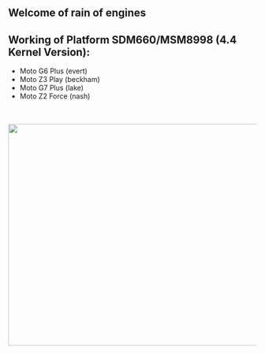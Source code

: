 ## Welcome of rain of engines

## Working of Platform SDM660/MSM8998 (4.4 Kernel Version):
 - Moto G6 Plus (evert)
 - Moto Z3 Play (beckham)
 - Moto G7 Plus (lake)
 - Moto Z2 Force (nash)

<p align="center">
 <br>
 <br>
  <samp>
    <img src="https://github.com/Motorola-6xx/.github/blob/master/qualcomm.webp" width="800px" height="450px" align="center">
    <br>
